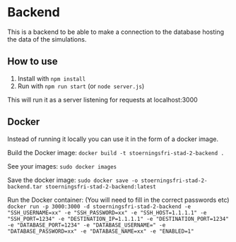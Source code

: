 # Backend

This is a backend to be able to make a connection to the database hosting the data of the simulations.

## How to use

1. Install with `npm install`
2. Run with `npm run start` (or `node server.js`)

This will run it as a server listening for requests at localhost:3000

## Docker

Instead of running it locally you can use it in the form of a docker image.

Build the Docker image:
`docker build -t stoerningsfri-stad-2-backend .`

See your images:
`sudo docker images`

Save the docker image:
`sudo docker save -o stoerningsfri-stad-2-backend.tar stoerningsfri-stad-2-backend:latest`

Run the Docker container: (You will need to fill in the correct passwords etc)
`docker run -p 3000:3000 -d stoerningsfri-stad-2-backend -e "SSH_USERNAME=xx" -e "SSH_PASSWORD=xx" -e "SSH_HOST=1.1.1.1" -e "SSH_PORT=1234" -e "DESTINATION_IP=1.1.1.1" -e "DESTINATION_PORT=1234" -e "DATABASE_PORT=1234" -e "DATABASE_USERNAME=" -e "DATABASE_PASSWORD=xx" -e "DATABASE_NAME=xx" -e "ENABLED=1"`

